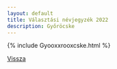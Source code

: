 ```yaml
---
layout: default
title: Választási névjegyzék 2022
description: Győröcske
---
```


{% include Gyooxxrooxcske.html %}

[Vissza](./)